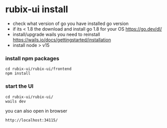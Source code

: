 # rubix-ui install


- check what version of go you have installed go version
- if its < 1.8 the download and install go 1.8 for your OS https://go.dev/dl/
- install/upgrade wails you need to reinstall https://wails.io/docs/gettingstarted/installation
- install node > v15

### install npm packages

```
cd rubix-ui/rubix-ui/frontend
npm install
```

### start the UI

```
cd rubix-ui/rubix-ui/
wails dev
```

you can also open in browser
```
http://localhost:34115/
```
